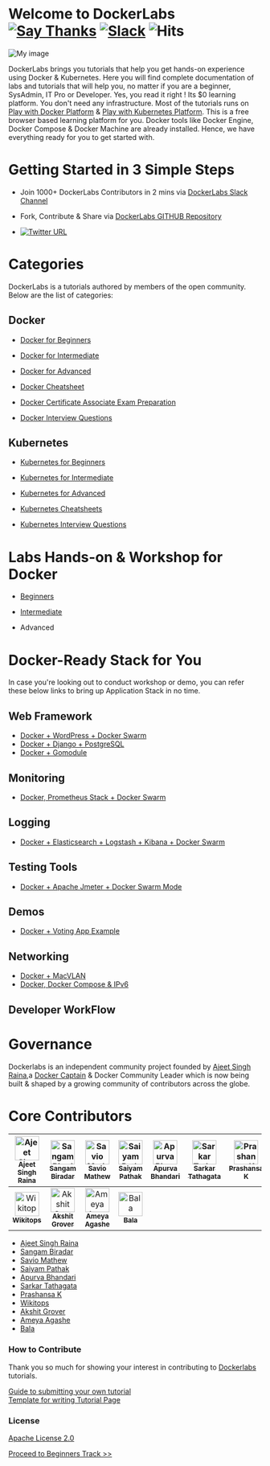 # Welcome to DockerLabs  [![Say Thanks](https://img.shields.io/badge/SayThanks.io-%E2%98%BC-1EAEDB.svg)](https://saythanks.io/to/collabnix) [![Slack ](https://img.shields.io/badge/collabnix/dockerlabs-pink.svg)](https://tinyurl.com/y973wcq8) ![Hits](https://hitcounter.pythonanywhere.com/count/tag.svg?url=https%3A%2F%2Fcollabnix.github.io%2Fdockerlabs%2F)



![My image](https://raw.githubusercontent.com/collabnix/dockerlabs/master/images/dockerlabs.jpeg)

DockerLabs brings you tutorials that help you get hands-on experience using Docker & Kubernetes. Here you will find complete documentation of labs and tutorials that will help you, no matter if you are a beginner, SysAdmin, IT Pro or Developer. Yes, you read it right ! Its $0 learning platform. You don't need any infrastructure. Most of the tutorials runs on [Play with Docker Platform](https://labs.play-with-docker.com/) & [Play with Kubernetes Platform](https://training.play-with-kubernetes.com). This is a free browser based learning platform for you. Docker tools like Docker Engine, Docker Compose & Docker Machine are already installed. Hence, we have everything ready for you to get started with.

#  Getting Started in 3 Simple Steps

- Join 1000+ DockerLabs Contributors in 2 mins via [DockerLabs Slack Channel](https://tinyurl.com/y973wcq8)

- Fork, Contribute & Share via [DockerLabs GITHUB Repository](https://github.com/collabnix/dockerlabs)

-  [![Twitter URL](https://img.shields.io/twitter/url/https/twitter.com/fold_left.svg?style=social&label=Follow%20%40collabnix)](https://twitter.com/collabnix)

# Categories

DockerLabs is a tutorials authored by members of the open community.
Below are the list of categories:

## Docker

- [Docker for Beginners](./beginners/README.md)

- [Docker for Intermediate](./intermediate/README.md)

- [Docker for Advanced](./advanced/README.md)

- [Docker Cheatsheet](./docker/cheatsheet/README.md)

- [Docker Certificate Associate Exam Preparation](./docker/dca.md)

- [Docker Interview Questions](./docker/docker-interview-questions.md)


## Kubernetes

- [Kubernetes for Beginners](./kubernetes/README.md)

- [Kubernetes for Intermediate](./kubernetes/Intermediate/README.md)

- [Kubernetes for Advanced](https://github.com/collabnix/dockerlabs/tree/master/kubernetes/README.md)

- [Kubernetes Cheatsheets](./kubernetes/cheatsheets/kubectl.md)

- [Kubernetes Interview Questions]()


# Labs Hands-on & Workshop for Docker

- [Beginners](./workshop/docker/README.md)

- [Intermediate](./intermediate/workshop/README.md)

- Advanced



# Docker-Ready Stack for You

In case you're looking out to conduct workshop or demo, you can refer these below links to bring up Application Stack in no time.

## Web Framework

- [Docker + WordPress + Docker Swarm](./solution/wordpress/README.md)
- [Docker + Django + PostgreSQL](./solution/django-postgres/readme.md)
- [Docker + Gomodule](./beginners/httpserver_go_module_and_docker.md)

## Monitoring

- [Docker, Prometheus Stack + Docker Swarm](./play-with-docker/docker-prometheus-swarm/README.md)

## Logging

- [Docker + Elasticsearch + Logstash + Kibana + Docker Swarm](./play-with-docker/ELK/README.md)

## Testing Tools

- [Docker + Apache Jmeter + Docker Swarm Mode](./play-with-docker/jmeter-docker/README.md)

## Demos

- [Docker + Voting App Example](./play-with-docker/example-voting-app/README.md)

## Networking

- [Docker + MacVLAN](./play-with-docker/macvlan/README.md)
- [Docker, Docker Compose & IPv6](./play-with-docker/ipv6/README.md)

## Developer WorkFlow



# Governance

Dockerlabs is an independent community project founded by [Ajeet Singh Raina](https://github.com/ajeetraina),a [Docker Captain](https://www.docker.com/captains/ajeet-singh-raina) & Docker Community Leader which is now being built & shaped by a growing community of contributors across the globe.

# Core Contributors

| [<img src="https://avatars1.githubusercontent.com/u/313480?s=400&v=4" width="48px;" alt="Ajeet Singh Raina"/><br /><sub><b> Ajeet Singh Raina</b></sub>](https://github.com/ajeetraina)<br /> | [<img src="https://avatars1.githubusercontent.com/u/21982562?s=460&v=4" width="48px;" alt="Sangam Biradar"/><br /><sub><b>Sangam Biradar</b></sub>](https://github.com/sangam14)<br /> | [<img src="https://avatars0.githubusercontent.com/u/7204666?s=400&v=4" width="48px;" alt="Savio Mathew"/><br /><sub><b>Savio Mathew</b></sub>](https://github.com/saviovettoor)<br /> | [<img src="https://avatars1.githubusercontent.com/u/8190114?s=400&v=4" width="48px;" alt="Saiyam Pathak"/><br /><sub><b>Saiyam Pathak</b></sub>](https://github.com/saiyam1814)<br /> | [<img src="https://avatars2.githubusercontent.com/u/38501348?s=400&v=4" width="48px;" alt="Apurva Bhandari"/><br /><sub><b>Apurva Bhandari</b></sub>](https://github.com/apurvabhandari)<br /> | [<img src="https://avatars2.githubusercontent.com/u/25828217?s=400&v=4" width="48px;" alt="Sarkar Tathagata"/><br /><sub><b>Sarkar Tathagata</b></sub>](https://github.com/amitatha82)<br /> | [<img src="https://avatars2.githubusercontent.com/u/33524591?s=400&v=4" width="48px;" alt="Prashansa K"/><br /><sub><b>Prashansa K</b></sub>](https://github.com/Prashansa-K)<br /> |
| :---: | :---: | :---: | :---: | :---: | :---: | :---: |
| [<img src="https://avatars1.githubusercontent.com/u/34628205?s=400&v=4" width="48px;" alt="Wikitops"/><br /><sub><b>Wikitops</b></sub>](https://github.com/wikitops)<br /> | [<img src="https://avatars0.githubusercontent.com/u/20920080?s=400&v=4" width="48px;" alt="Akshit Grover"/><br /><sub><b>Akshit Grover</b></sub>](https://github.com/akshitgrover)<br /> | [<img src="https://avatars3.githubusercontent.com/u/18344557?s=400&v=4" width="48px;" alt="Ameya Agashe"/><br /><sub><b>Ameya Agashe</b></sub>](https://github.com/ameyaagashe)<br /> | [<img src="https://avatars1.githubusercontent.com/u/39425180?s=400&v=4" width="48px;" alt="Bala"/><br /><sub><b>Bala</b></sub>](https://github.com/balasu)<br /> | 

- [Ajeet Singh Raina](https://github.com/ajeetraina)
- [Sangam Biradar](https://github.com/sangam14)
- [Savio Mathew](https://github.com/savio)
- [Saiyam Pathak](https://github.com/saiyam1814)
- [Apurva Bhandari](https://github.com/apurvabhandari)
- [Sarkar Tathagata](https://github.com/amitatha82)
- [Prashansa K](https://github.com/Prashansa-K)
- [Wikitops](https://github.com/wikitops)
- [Akshit Grover](https://github.com/akshitgrover)
- [Ameya Agashe](https://github.com/ameyaagashe)
- [Bala](https://github.com/balasu)



### How to Contribute

Thank you so much for showing your interest in contributing to [Dockerlabs](https://github.com/collabnix/dockerlabs) tutorials.

[Guide to submitting your own tutorial](./CONTRIBUTING.md)<br>
[Template for writing Tutorial Page](./template/EXAMPLE.md)

### License

[Apache License 2.0](./LICENSE.md)

   [Proceed to Beginners Track >>](./beginners/README.md)
